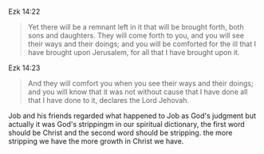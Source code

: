 Ezk 14:22
> Yet there will be a remnant left in it that will be brought forth, both sons and daughters. They will come forth to you, and you will see their ways and their doings; and you will be comforted for the ill that I have brought upon Jerusalem, for all that I have brought upon it.

Ezk 14:23
> And they will comfort you when you see their ways and their doings; and you will know that it was not without cause that I have done all that I have done to it, declares the Lord Jehovah.

Job and his friends regarded what happened to Job as God's judgment but actually it
was God's strippingm in our spiritual dictionary, the first word should be Christ
and the second word should be stripping. the more stripping we have the more
growth in Christ we have.
